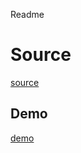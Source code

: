 Readme

# Source
[source](https://github.com/AliN11/alin11.github.io/tree/master/playground/change-background)

## Demo
[demo](https://react-101.github.io/random-color-html/)